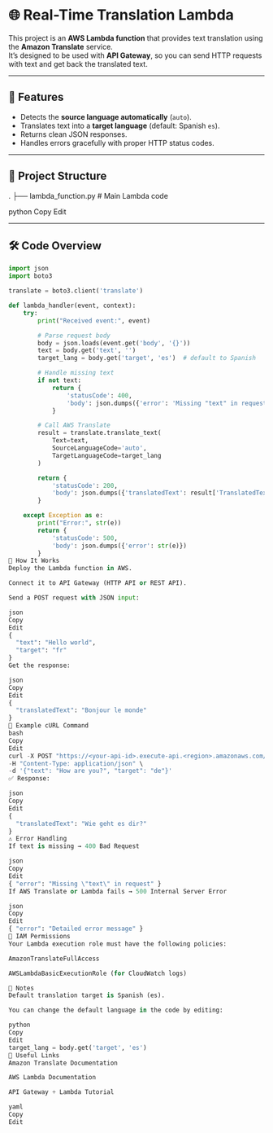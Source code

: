 # 🌐 Real-Time Translation Lambda

This project is an **AWS Lambda function** that provides text translation using the **Amazon Translate** service.  
It’s designed to be used with **API Gateway**, so you can send HTTP requests with text and get back the translated text.

---

## 📌 Features
- Detects the **source language automatically** (`auto`).
- Translates text into a **target language** (default: Spanish `es`).
- Returns clean JSON responses.
- Handles errors gracefully with proper HTTP status codes.

---

## 📂 Project Structure
.
├── lambda_function.py # Main Lambda code

python
Copy
Edit

---

## 🛠️ Code Overview

```python
import json
import boto3

translate = boto3.client('translate')

def lambda_handler(event, context):
    try:
        print("Received event:", event)

        # Parse request body
        body = json.loads(event.get('body', '{}'))
        text = body.get('text', '')
        target_lang = body.get('target', 'es')  # default to Spanish

        # Handle missing text
        if not text:
            return {
                'statusCode': 400,
                'body': json.dumps({'error': 'Missing "text" in request'})
            }

        # Call AWS Translate
        result = translate.translate_text(
            Text=text,
            SourceLanguageCode='auto',
            TargetLanguageCode=target_lang
        )

        return {
            'statusCode': 200,
            'body': json.dumps({'translatedText': result['TranslatedText']})
        }

    except Exception as e:
        print("Error:", str(e))
        return {
            'statusCode': 500,
            'body': json.dumps({'error': str(e)})
        }
🚀 How It Works
Deploy the Lambda function in AWS.

Connect it to API Gateway (HTTP API or REST API).

Send a POST request with JSON input:

json
Copy
Edit
{
  "text": "Hello world",
  "target": "fr"
}
Get the response:

json
Copy
Edit
{
  "translatedText": "Bonjour le monde"
}
📡 Example cURL Command
bash
Copy
Edit
curl -X POST "https://<your-api-id>.execute-api.<region>.amazonaws.com/prod" \
-H "Content-Type: application/json" \
-d '{"text": "How are you?", "target": "de"}'
✅ Response:

json
Copy
Edit
{
  "translatedText": "Wie geht es dir?"
}
⚠️ Error Handling
If text is missing → 400 Bad Request

json
Copy
Edit
{ "error": "Missing \"text\" in request" }
If AWS Translate or Lambda fails → 500 Internal Server Error

json
Copy
Edit
{ "error": "Detailed error message" }
🔑 IAM Permissions
Your Lambda execution role must have the following policies:

AmazonTranslateFullAccess

AWSLambdaBasicExecutionRole (for CloudWatch logs)

📝 Notes
Default translation target is Spanish (es).

You can change the default language in the code by editing:

python
Copy
Edit
target_lang = body.get('target', 'es')
📖 Useful Links
Amazon Translate Documentation

AWS Lambda Documentation

API Gateway + Lambda Tutorial

yaml
Copy
Edit



